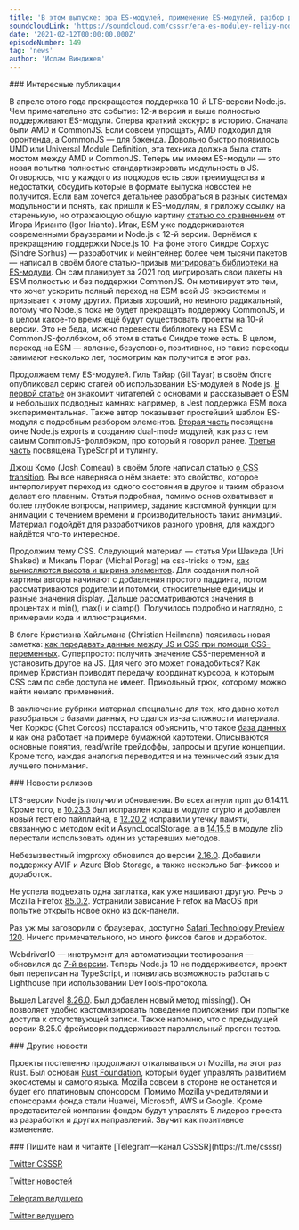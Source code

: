 ```yaml
---
title: 'В этом выпуске: эра ES-модулей, применение ES-модулей, разбор расчёта высоты и ширины элементов, обновление LTS-версий Node.js, WebdriverIO 7 и отделение Rust от Mozilla.'
soundcloudLink: 'https://soundcloud.com/csssr/era-es-moduley-relizy-nodejs-lts-css-transition-width-height-webdriverio-7-rust-foundation'
date: '2021-02-12T00:00:00.000Z'
episodeNumber: 149
tag: 'news'
author: 'Ислам Виндижев'
---
```


<ParagraphWithImage imageName="manWithLaptop" imageSide="right">
  ### Интересные публикации

  В апреле этого года прекращается поддержка 10-й LTS-версии Node.js. Чем примечательно это событие: 12-я версия и выше полностью поддерживают ES-модули. Сперва краткий экскурс в историю. Сначала были AMD и CommonJS. Если совсем упрощать, AMD подходил для фронтенда, а CommonJS — для бэкенда. Довольно быстро появилось UMD или Universal Module Definition, эта техника должна была стать мостом между AMD и CommonJS. Теперь мы имеем ES-модули — это новая попытка полностью стандартизировать модульность в JS. Оговорюсь, что у каждого из подходов есть свои преимущества и недостатки, обсудить которые в формате выпуска новостей не получится. Если вам хочется детальнее разобраться в разных системах модульности и понять, как пришли к ES-модулям, я приложу ссылку на старенькую, но отражающую общую картину [статью со сравнением](https://irian.to/blogs/what-are-cjs-amd-umd-and-esm-in-javascript/) от Игора Ирианто (Igor Irianto). Итак, ESM уже поддерживаются современными браузерами и Node.js с 12-й версии.
  Вернёмся к прекращению поддержки Node.js 10. На фоне этого Синдре Сорхус (Sindre Sorhus) — разработчик и мейнтейнер более чем тысячи пакетов — написал в своём блоге статью-призыв [мигрировать библиотеки на ES-модули](https://blog.sindresorhus.com/get-ready-for-esm-aa53530b3f77). Он сам планирует за 2021 год мигрировать свои пакеты на ESM полностью и без поддержки CommonJS. Он мотивирует это тем, что хочет ускорить полный переход на ESM всей JS-экосистемы и призывает к этому других. Призыв хороший, но немного радикальный, потому что Node.js пока не будет прекращать поддержку CommonJS, и в целом какое-то время ещё будут существовать проекты на 10-й версии. Это не беда, можно перевести библиотеку на ESM с CommonJS-фоллбэком, об этом в статье Синдре тоже есть. В целом, переход на ESM — явление, безусловно, позитивное, но такие переходы занимают несколько лет, посмотрим как получится в этот раз.
</ParagraphWithImage>

Продолжаем тему ES-модулей. Гиль Тайар (Gil Tayar) в своём блоге опубликовал серию статей об использовании ES-модулей в Node.js. [В первой статье](https://gils-blog.tayar.org/posts/using-jsm-esm-in-nodejs-a-practical-guide-part-1/) он знакомит читателей с основами и рассказывает о ESM и небольших подводных камнях: например, в Jest поддержка ESM пока экспериментальная. Также автор показывает простейший шаблон ES-модуля с подробным разбором элементов. [Вторая часть](https://gils-blog.tayar.org/posts/using-jsm-esm-in-nodejs-a-practical-guide-part-2/) посвящена фиче Node.js exports и созданию dual-mode модулей, как раз с тем самым CommonJS-фоллбэком, про который я говорил ранее. [Третья часть](https://gils-blog.tayar.org/posts/using-jsm-esm-in-nodejs-a-practical-guide-part-3/) посвящена TypeScript и тулингу.

Джош Комо (Josh Comeau) в своём блоге написал статью [о CSS transition](https://www.joshwcomeau.com/animation/css-transitions/). Вы все наверняка о нём знаете: это свойство, которое интерполирует переход из одного состояния в другое и таким образом делает его плавным. Статья подробная, помимо основ охватывает и более глубокие вопросы, например, задание кастомной функции для анимации с течением времени и производительность таких анимаций. Материал подойдёт для разработчиков разного уровня, для каждого найдётся что-то интересное.

Продолжим тему CSS. Следующий материал — статья Ури Шакеда (Uri Shaked) и  Михаль Пораг (Michal Porag) на css-tricks о том, [как вычисляются высота и ширина элементов](https://css-tricks.com/exploring-the-complexities-of-width-and-height-in-css/). Для создания полной картины авторы начинают с добавления простого паддинга, потом рассматриваются родители и потомки, относительные единицы и разные значения display. Дальше рассматриваются значения в процентах и min(), max() и clamp(). Получилось подробно и наглядно, с примерами кода и иллюстрациями.

В блоге Кристиана Хaйльмана (Christian Heilmann) появилась новая заметка: [как передавать данные между JS и CSS при помощи CSS-переменных](https://christianheilmann.com/2021/02/08/sharing-data-between-css-and-javascript-using-custom-properties/). Суперпросто: получить значение CSS-переменной и установить другое на JS. Для чего это может понадобиться? Как пример Кристиан приводит передачу координат курсора, к которым CSS сам по себе доступа не имеет. Прикольный трюк, которому можно найти немало применений.

В заключение рубрики материал специально для тех, кто давно хотел разобраться с базами данных, но сдался из-за сложности материала. Чет Коркос (Chet Corcos) постарался объяснить, что такое [база данных](https://ccorcos.github.io/filing-cabinets/) и как она работает на примере бумажной картотеки. Описываются основные понятия, read/write трейдоффы, запросы и другие концепции. Кроме того, каждая аналогия переводится и на технический язык для лучшего понимания.

<ParagraphWithImage imageName="laptopNews" imageSide="right">
  ### Новости релизов

LTS-версии Node.js получили обновления. Во всех апнули npm до 6.14.11. Кроме того, в [10.23.3](https://nodejs.org/en/blog/release/v10.23.3/) был исправлен краш в модуле crypto и добавлен новый тест его пайплайна, в [12.20.2](https://nodejs.org/en/blog/release/v12.20.2/) исправили утечку памяти, связанную с методом exit и AsyncLocalStorage, а в [14.15.5](https://nodejs.org/en/blog/release/v14.15.5/) в модуле zlib перестали использовать один из устаревших методов.
</ParagraphWithImage>

Небезызвестный imgproxy обновился до версии [2.16.0](https://github.com/imgproxy/imgproxy/blob/master/CHANGELOG.md). Добавили поддержку AVIF и Azure Blob Storage, а также несколько баг-фиксов и доработок.

Не успела подъехать одна заплатка, как уже нашивают другую. Речь о Mozilla Firefox [85.0.2](https://www.mozilla.org/en-US/firefox/85.0.2/releasenotes/). Устранили зависание Firefox на MacOS при попытке открыть новое окно из док-панели.

Раз уж мы заговорили о браузерах, доступно [Safari Technology Preview 120](https://webkit.org/blog/11548/release-notes-for-safari-technology-preview-120/). Ничего примечательного, но много фиксов багов и доработок.

WebdriverIO — инструмент для автоматизации тестирования — обновился до [7-й версии](https://webdriver.io/blog/2021/02/09/webdriverio-v7-released/). Теперь Node.js 10 не поддерживается, проект был переписан на TypeScript, и появилась возможность работать с Lighthouse при использовании DevTools-протокола.

Вышел Laravel [8.26.0](https://github.com/laravel/framework/releases/tag/v8.26.0). Был добавлен новый метод missing(). Он позволяет удобно кастомизировать поведение приложения при попытке доступа к отсутствующей записи. Также напомню, что с предыдущей версии 8.25.0 фреймворк поддерживает параллельный прогон тестов.

<ParagraphWithImage imageName="laptopDialog" imageSide="right">
  ### Другие новости

Проекты постепенно продолжают откалываться от Mozilla, на этот раз Rust. Был основан [Rust Foundation](https://blog.mozilla.org/blog/2021/02/08/mozilla-welcomes-the-rust-foundation/), который будет управлять развитием экосистемы и самого языка. Mozilla совсем в стороне не останется и будет его платиновым спонсором. Помимо Mozilla учредителями и спонсорами фонда стали Huawei, Microsoft, AWS и Google. Кроме представителей компании фондом будут управлять 5 лидеров проекта из разработки и других направлений. Звучит как позитивное изменение.
</ParagraphWithImage>

<Note>
  ### Пишите нам и читайте
  [Telegram—канал CSSSR](https://t.me/csssr)

  [Twitter CSSSR](https://twitter.com/csssr_dev)

  [Twitter новостей](https://twitter.com/csssr_news)

  [Telegram ведущего](https://t.me/Vindizh)

  [Twitter ведущего](https://twitter.com/Vindizh)
</Note>
